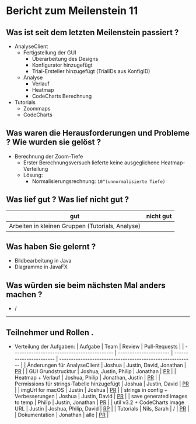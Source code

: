 # Bericht zum Meilenstein 11

## Was ist seit dem letzten Meilenstein passiert ?
- AnalyseClient
    - Fertigstellung der GUI
        - Überarbeitung des Designs
        - Konfigurator hinzugefügt
        - Trial-Ersteller hinzugefügt (TrialIDs aus KonfigID)
    - Analyse
        - Verlauf
        - Heatmap
        - CodeCharts Berechnung
- Tutorials
    - Zoommaps
    - CodeCharts

## Was waren die Herausforderungen und Probleme ? Wie wurden sie gelöst ?
- Berechnung der Zoom-Tiefe
    - Erster Berechnungsversuch lieferte keine ausgeglichene Heatmap-Verteilung
    - Lösung:
        - Normalisierungsrechnung: `10^(unnormalisierte Tiefe)`

## Was lief gut ? Was lief nicht gut ?
| gut                                              | nicht gut |
| ------------------------------------------------ | --------- |
| Arbeiten in kleinen Gruppen (Tutorials, Analyse) |           |

## Was haben Sie gelernt ?
- Bildbearbeitung in Java
- Diagramme in JavaFX

## Was würden sie beim nächsten Mal anders machen ?
- /

---
## Teilnehmer und Rollen .

- Verteilung der Aufgaben:
    | Aufgabe                                     | Team                   | Review                  | Pull-Requests                                             |
    | ------------------------------------------- | ---------------------- | ----------------------- | --------------------------------------------------------- |
    | Änderungen für AnalyseClient                | Joshua                 | Justin, David, Jonathan | [PR](https://github.com/weichware10/util/pull/33)         |
    | GUI Grundstrucktur                          | Joshua, Justin, Philip | Jonathan                | [PR](https://github.com/weichware10/analyse/pull/7)       |
    | Heatmap + Verlauf                           | Joshua, Philip         | Jonathan, Justin        | [PR](https://github.com/weichware10/analyse/pull/8)       |
    | Permissions für strings-Tabelle hinzugefügt | Joshua                 | Justin, David           | [PR](https://github.com/weichware10/util/pull/36)         |
    | imgUrl for macOS                            | Justin                 | Joshua                  | [PR](https://github.com/weichware10/toolbox/pull/26)      |
    | strings in config + Verbesserungen          | Joshua                 | Justin, David           | [PR](https://github.com/weichware10/util/pull/38)         |
    | save generated images to temp               | Philip                 | Justin, Jonathan        | [PR](https://github.com/weichware10/util/pull/39)         |
    | util v3.2 + CodeCharts image URL            | Justin                 | Joshua, Philip, David   | [RP](https://github.com/weichware10/toolbox/pull/27)      |
    | Tutorials                                   | Nils, Sarah            | /                       | [PR](https://github.com/weichware10/dokumente/pull/18)    |
    | Dokumentation                               | Jonathan               | alle                    | [PR](https://github.com/weichware10/meilensteine/pull/69) |